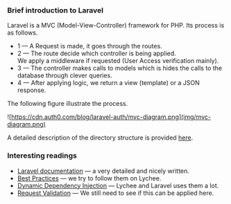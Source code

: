 <p>
    <a name="Introduction"></a>
</p>

### Brief introduction to Laravel

Laravel is a MVC (Model-View-Controller) framework for PHP. Its process is as follows.

* 1 &mdash; A Request is made, it goes through the routes.
* 2 &mdash; The route decide which controller is being applied.<br>
We apply a  middleware if requested (User Access verification mainly).
* 3 &mdash; The controller makes calls to models which is hides the calls to the database through clever queries.
* 4 &mdash; After applying logic, we return a view (template) or a JSON response.

The following figure illustrate the process.

![https://cdn.auth0.com/blog/laravel-auth/mvc-diagram.png](img/mvc-diagram.png)

A detailed description of the directory structure is provided [here](structure.html).

### Interesting readings

- [Laravel documentation](https://laravel.com/docs/7.x/) &mdash; a very detailed and nicely written.
- [Best Practices](https://github.com/alexeymezenin/laravel-best-practices) &mdash; we try to follow them on Lychee.
- [Dynamic Dependency Injection](http://pwm.github.io/dynamic-dependency-injection/) &mdash; Lychee and Laravel uses them a lot.
- [Request Validation](https://medium.com/@kamerk22/the-smart-way-to-handle-request-validation-in-laravel-5e8886279271) &mdash; We still need to see if this can be applied here.
